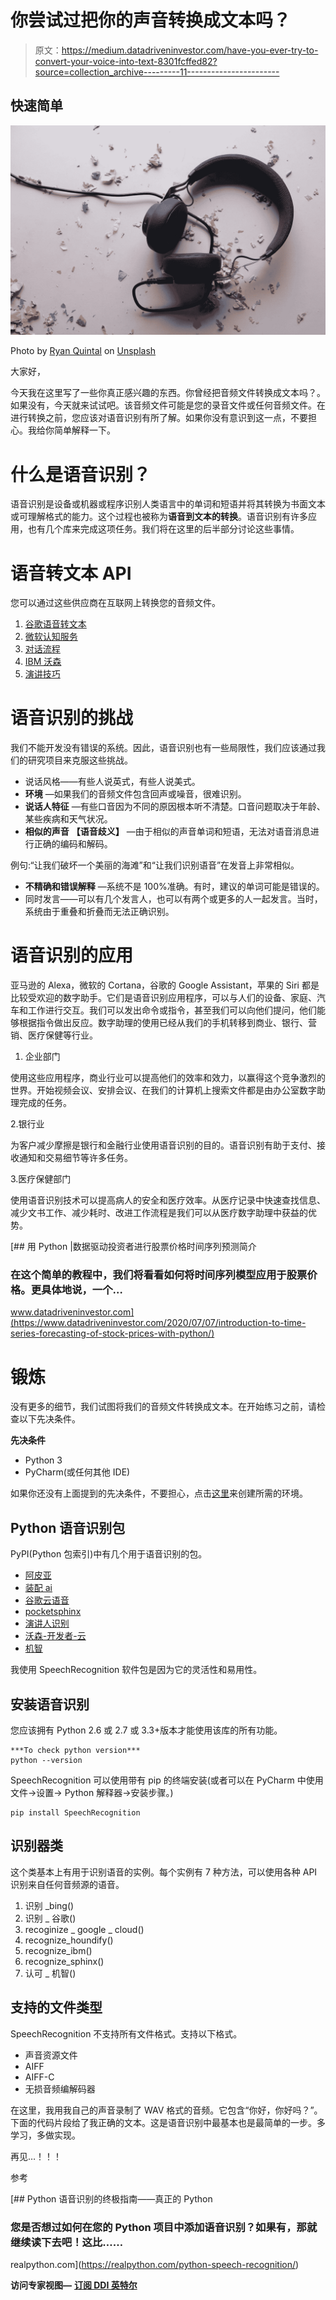# 你尝试过把你的声音转换成文本吗？

> 原文：<https://medium.datadriveninvestor.com/have-you-ever-try-to-convert-your-voice-into-text-8301fcffed82?source=collection_archive---------11----------------------->

## 快速简单

![](img/d520864e673e48a793292d4a6e69ecf9.png)

Photo by [Ryan Quintal](https://unsplash.com/@ryanquintal?utm_source=medium&utm_medium=referral) on [Unsplash](https://unsplash.com?utm_source=medium&utm_medium=referral)

大家好，

今天我在这里写了一些你真正感兴趣的东西。你曾经把音频文件转换成文本吗？。如果没有，今天就来试试吧。该音频文件可能是您的录音文件或任何音频文件。在进行转换之前，您应该对语音识别有所了解。如果你没有意识到这一点，不要担心。我给你简单解释一下。

# 什么是语音识别？

语音识别是设备或机器或程序识别人类语言中的单词和短语并将其转换为书面文本或可理解格式的能力。这个过程也被称为**语音到文本的转换**。语音识别有许多应用，也有几个库来完成这项任务。我们将在这里的后半部分讨论这些事情。

# 语音转文本 API

您可以通过这些供应商在互联网上转换您的音频文件。

1.  [谷歌语音转文本](https://cloud.google.com/speech-to-text/)
2.  [微软认知服务](https://azure.microsoft.com/en-us/overview/trusted-cloud/)
3.  [对话流程](https://cloud.google.com/dialogflow/docs/)
4.  [IBM 沃森](https://www.ibm.com/cloud/watson-speech-to-text)
5.  [演讲技巧](https://www.speechmatics.com/)

# 语音识别的挑战

我们不能开发没有错误的系统。因此，语音识别也有一些局限性，我们应该通过我们的研究项目来克服这些挑战。

*   说话风格——有些人说英式，有些人说美式。
*   **环境** —如果我们的音频文件包含回声或噪音，很难识别。
*   **说话人特征** —有些口音因为不同的原因根本听不清楚。口音问题取决于年龄、某些疾病和天气状况。
*   **相似的声音** **【语音歧义】** —由于相似的声音单词和短语，无法对语音消息进行正确的编码和解码。

例句:“让我们破坏一个美丽的海滩”和“让我们识别语音”在发音上非常相似。

*   **不精确和错误解释** —系统不是 100%准确。有时，建议的单词可能是错误的。
*   同时发言——可以有几个发言人，也可以有两个或更多的人一起发言。当时，系统由于重叠和折叠而无法正确识别。

# 语音识别的应用

亚马逊的 Alexa，微软的 Cortana，谷歌的 Google Assistant，苹果的 Siri 都是比较受欢迎的数字助手。它们是语音识别应用程序，可以与人们的设备、家庭、汽车和工作进行交互。我们可以发出命令或指令，甚至我们可以向他们提问，他们能够根据指令做出反应。数字助理的使用已经从我们的手机转移到商业、银行、营销、医疗保健等行业。

1.  企业部门

使用这些应用程序，商业行业可以提高他们的效率和效力，以赢得这个竞争激烈的世界。开始视频会议、安排会议、在我们的计算机上搜索文件都是由办公室数字助理完成的任务。

2.银行业

为客户减少摩擦是银行和金融行业使用语音识别的目的。语音识别有助于支付、接收通知和交易细节等许多任务。

3.医疗保健部门

使用语音识别技术可以提高病人的安全和医疗效率。从医疗记录中快速查找信息、减少文书工作、减少耗时、改进工作流程是我们可以从医疗数字助理中获益的优势。

[](https://www.datadriveninvestor.com/2020/07/07/introduction-to-time-series-forecasting-of-stock-prices-with-python/) [## 用 Python |数据驱动投资者进行股票价格时间序列预测简介

### 在这个简单的教程中，我们将看看如何将时间序列模型应用于股票价格。更具体地说，一个…

www.datadriveninvestor.com](https://www.datadriveninvestor.com/2020/07/07/introduction-to-time-series-forecasting-of-stock-prices-with-python/) 

# 锻炼

没有更多的细节，我们试图将我们的音频文件转换成文本。在开始练习之前，请检查以下先决条件。

**先决条件**

*   Python 3
*   PyCharm(或任何其他 IDE)

如果你还没有上面提到的先决条件，不要担心，点击[这里](https://medium.com/linkit-intecs/how-to-get-started-with-python-8abf1fc492c0?source=friends_link&sk=1adf8a6576e8fb267a1d54b61b3d12b3)来创建所需的环境。

## **Python 语音识别包**

PyPI(Python 包索引)中有几个用于语音识别的包。

*   [阿皮亚](https://pypi.org/project/apiai/)
*   [装配 ai](https://pypi.org/project/assemblyai/)
*   [谷歌云语音](https://pypi.org/project/google-cloud-speech/)
*   [pocketsphinx](https://pypi.org/project/pocketsphinx/)
*   [演讲人识别](https://pypi.org/project/SpeechRecognition/)
*   [沃森-开发者-云](https://pypi.org/project/watson-developer-cloud/)
*   [机智](https://pypi.org/project/wit/)

我使用 SpeechRecognition 软件包是因为它的灵活性和易用性。

## **安装语音识别**

您应该拥有 Python 2.6 或 2.7 或 3.3+版本才能使用该库的所有功能。

```
***To check python version***
python --version
```

SpeechRecognition 可以使用带有 pip 的终端安装(或者可以在 PyCharm 中使用文件->设置-> Python 解释器->安装步骤。)

```
pip install SpeechRecognition
```

## 识别器类

这个类基本上有用于识别语音的实例。每个实例有 7 种方法，可以使用各种 API 识别来自任何音频源的语音。

1.  识别 _bing()
2.  识别 _ 谷歌()
3.  recoginize _ google _ cloud()
4.  recognize_houndify()
5.  recognize_ibm()
6.  recognize_sphinx()
7.  认可 _ 机智()

## 支持的文件类型

SpeechRecognition 不支持所有文件格式。支持以下格式。

*   声音资源文件
*   AIFF
*   AIFF-C
*   无损音频编解码器

在这里，我用我自己的声音录制了 WAV 格式的音频。它包含“你好，你好吗？”。下面的代码片段给了我正确的文本。这是语音识别中最基本也是最简单的一步。多学习，多做实现。

再见…！！！

参考

[](https://realpython.com/python-speech-recognition/) [## Python 语音识别的终极指南——真正的 Python

### 您是否想过如何在您的 Python 项目中添加语音识别？如果有，那就继续读下去吧！这比……

realpython.com](https://realpython.com/python-speech-recognition/) 

**访问专家视图—** [**订阅 DDI 英特尔**](https://datadriveninvestor.com/ddi-intel)